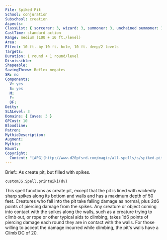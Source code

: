 ```yaml
---
File: Spiked Pit
School: conjuration
Subschool: creation
Aspects: 
ClassList: { sorcerer: 3, wizard: 3, summoner: 3, unchained summoner: 3 }
CastTime: standard action
Range: medium (100 + 10 ft./level)
Area: 
Effect: 10-ft.-by-10-ft. hole, 10 ft. deep/2 levels
Targets: 
Duration: 1 round + 1 round/level
Dismissible: 
Shapeable: 
SavingThrow: Reflex negates
SR: no
Components:
  V: yes
  S: yes
  M: 
  F: 
  DF: 
Deity: 
SLALevel: 3
Domains: { Caves: 3 }
GPCost: 10
Bloodline: 
Patron: 
MythicDescription: 
Augment: 
Mythic: 
Haunt: 
Copyright:
  Content: "[APG](http://www.d20pfsrd.com/magic/all-spells/s/spiked-pit)"
---
```

Brief:: As create pit, but filled with spikes.

```dataviewjs
customJS.Spell.printWiki(dv)
```

This spell functions as create pit, except that the pit is lined with wickedly sharp spikes along its bottom and walls and has a maximum depth of 50 feet. Creatures who fall into the pit take falling damage as normal, plus 2d6 points of piercing damage from the spikes. Any creature or object coming into contact with the spikes along the walls, such as a creature trying to climb out, or rope or other typical aids to climbing, takes 1d6 points of piercing damage each round they are in contact with the walls. For those willing to accept the damage incurred while climbing, the pit's walls have a Climb DC of 20.
